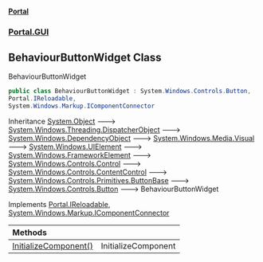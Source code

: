 #### [Portal](index.md 'index')
### [Portal.GUI](Portal.GUI.md 'Portal.GUI')

## BehaviourButtonWidget Class

BehaviourButtonWidget

```csharp
public class BehaviourButtonWidget : System.Windows.Controls.Button,
Portal.IReloadable,
System.Windows.Markup.IComponentConnector
```

Inheritance [System.Object](https://docs.microsoft.com/en-us/dotnet/api/System.Object 'System.Object') &#129106; [System.Windows.Threading.DispatcherObject](https://docs.microsoft.com/en-us/dotnet/api/System.Windows.Threading.DispatcherObject 'System.Windows.Threading.DispatcherObject') &#129106; [System.Windows.DependencyObject](https://docs.microsoft.com/en-us/dotnet/api/System.Windows.DependencyObject 'System.Windows.DependencyObject') &#129106; [System.Windows.Media.Visual](https://docs.microsoft.com/en-us/dotnet/api/System.Windows.Media.Visual 'System.Windows.Media.Visual') &#129106; [System.Windows.UIElement](https://docs.microsoft.com/en-us/dotnet/api/System.Windows.UIElement 'System.Windows.UIElement') &#129106; [System.Windows.FrameworkElement](https://docs.microsoft.com/en-us/dotnet/api/System.Windows.FrameworkElement 'System.Windows.FrameworkElement') &#129106; [System.Windows.Controls.Control](https://docs.microsoft.com/en-us/dotnet/api/System.Windows.Controls.Control 'System.Windows.Controls.Control') &#129106; [System.Windows.Controls.ContentControl](https://docs.microsoft.com/en-us/dotnet/api/System.Windows.Controls.ContentControl 'System.Windows.Controls.ContentControl') &#129106; [System.Windows.Controls.Primitives.ButtonBase](https://docs.microsoft.com/en-us/dotnet/api/System.Windows.Controls.Primitives.ButtonBase 'System.Windows.Controls.Primitives.ButtonBase') &#129106; [System.Windows.Controls.Button](https://docs.microsoft.com/en-us/dotnet/api/System.Windows.Controls.Button 'System.Windows.Controls.Button') &#129106; BehaviourButtonWidget

Implements [Portal.IReloadable](https://docs.microsoft.com/en-us/dotnet/api/Portal.IReloadable 'Portal.IReloadable'), [System.Windows.Markup.IComponentConnector](https://docs.microsoft.com/en-us/dotnet/api/System.Windows.Markup.IComponentConnector 'System.Windows.Markup.IComponentConnector')

| Methods | |
| :--- | :--- |
| [InitializeComponent()](BehaviourButtonWidget.InitializeComponent().md 'Portal.GUI.BehaviourButtonWidget.InitializeComponent()') | InitializeComponent |
